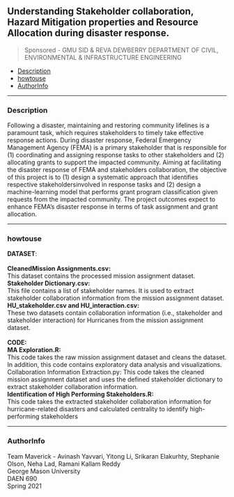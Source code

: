
## Understanding Stakeholder collaboration, Hazard Mitigation properties and Resource Allocation during disaster response.
> Sponsored - GMU SID & REVA DEWBERRY DEPARTMENT OF CIVIL, ENVIRONMENTAL & INFRASTRUCTURE ENGINEERING


- [Description](#Description)
- [howtouse](#howtouse)
- [AuthorInfo](#AuthorInfo)


<!-- toc -->
----
### Description

Following a disaster, maintaining and restoring community lifelines is a paramount task, which requires stakeholders to timely take effective response actions. During disaster response, Federal Emergency Management Agency (FEMA) is a primary stakeholder that is responsible for (1) coordinating and assigning response tasks to other stakeholders and (2) allocating grants to support the impacted community. Aiming at facilitating the disaster response of FEMA and stakeholders collaboration, the objective of this project is
to (1) design a systematic approach that identifies respective stakeholdersinvolved in response tasks and (2) design a machine-learning model that performs grant program classification given requests from the impacted community. The project outcomes expect to enhance FEMA’s disaster response in terms of task assignment and grant allocation.


----
### howtouse

**DATASET**: <br/> <br/>
**CleanedMission Assignments.csv:** <br/>
This dataset contains the processed mission assignment dataset. <br/>
**Stakeholder Dictionary.csv:** <br/>
This file contains a list of stakeholder names. It is used to extract stakeholder collaboration information from the mission assignment dataset. 
**HU_stakeholder.csv and HU_interaction.csv:** <br/>
These two datasets contain collaboration information (i.e., stakeholder and stakeholder interaction) for Hurricanes from the mission assignment dataset.<br/><br/>
**CODE:** <br/>
**MA Exploration.R:** <br/>
This code takes the raw mission assignment dataset and cleans the dataset. In addition, this code contains exploratory data analysis and visualizations.
Collaboration Information Extraction.py: This code takes the cleaned mission assignment dataset and uses the defined stakeholder dictionary to extract stakeholder collaboration information. <br/>
**Identification of High Performing Stakeholders.R:**<br/>
This code takes the extracted stakeholder collaboration information for hurricane-related disasters and calculated centrality to identify high-performing stakeholders <br/>

----
### AuthorInfo
Team Maverick - Avinash Yavvari, Yitong Li, Srikaran Elakurhty, Stephanie Olson, Neha Lad, Ramani Kallam Reddy<br/>
George Mason University<br/>
DAEN 690<br/>
Spring 2021<br/>
